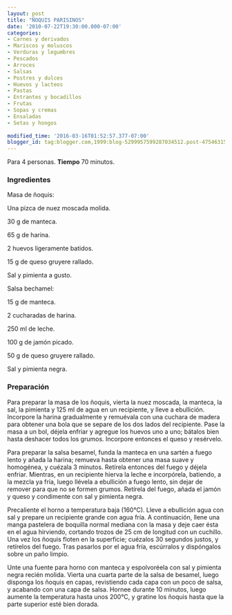 ```yaml
---
layout: post
title: "ÑOQUIS PARISINOS"
date: '2010-07-22T19:30:00.000-07:00'
categories:
- Carnes y derivados
- Mariscos y moluscos
- Verduras y legumbres
- Pescados
- Arroces
- Salsas
- Postres y dulces
- Huevos y lacteos
- Pastas
- Entrantes y bocadillos
- Frutas
- Sopas y cremas
- Ensaladas
- Setas y hongos
 
modified_time: '2016-03-16T01:52:57.377-07:00'
blogger_id: tag:blogger.com,1999:blog-5299957599287034512.post-4754631500840880029
---
```


Para 4 personas.
<b>Tiempo</b> 70 minutos.

<h3>Ingredientes</h3>

Masa de ñoquis:

Una pizca de nuez moscada molida.

30 g de manteca.

65 g de harina.

2 huevos ligeramente batidos.

15 g de queso gruyere rallado.

Sal y pimienta a gusto.

Salsa bechamel:

15 g de manteca.

2 cucharadas de harina.

250 ml de leche.

100 g de jamón picado.

50 g de queso gruyere rallado.

Sal y pimienta negra.

<h3>Preparación</h3>

Para preparar la masa de los ñoquis, vierta la nuez moscada, la manteca, la sal, la pimienta y 125 ml de agua en un recipiente, y lleve a ebullición. Incorpore la harina gradualmente y remuévala con una cuchara de madera para obtener una bola que se separe de los dos lados del recipiente. Pase la masa a un bol, déjela enfriar y agregue los huevos uno a uno; bátalos bien hasta deshacer todos los grumos. Incorpore entonces el queso y resérvelo.

Para preparar la salsa besamel, funda la manteca en una sartén a fuego lento y añada la harina; remueva hasta obtener una masa suave y homogénea, y cuézala 3 minutos. Retírela entonces del fuego y déjela enfriar. Mientras, en un recipiente hierva la leche e incorpórela, batiendo, a la mezcla ya fría, luego llévela a ebullición a fuego lento, sin dejar de remover para que no se formen grumos. Retírela del fuego, añada el jamón y queso y condimente con sal y pimienta negra.

Precaliente el horno a temperatura baja (160&deg;C). Lleve a ebullición agua con sal y prepare un recipiente grande con agua fría. A continuación, llene una manga pastelera de boquilla normal mediana con la masa y deje caer ésta en el agua hirviendo, cortando trozos de 25 cm de longitud con un cuchillo. Una vez los ñoquis floten en la superficie; cuézalos 30 segundos justos, y retírelos del fuego. Tras pasarlos por el agua fría, escúrralos y dispóngalos sobre un paño limpio.

Unte una fuente para horno con manteca y espolvoréela con sal y pimienta negra recién molida. Vierta una cuarta parte de la salsa de besamel, luego disponga los ñoquis en capas, revistiendo cada capa con un poco de salsa, y acabando con una capa de salsa. Hornee durante 10 minutos, luego aumente la temperatura hasta unos 200&deg;C, y gratine los ñoquis hasta que la parte superior esté bien dorada.

